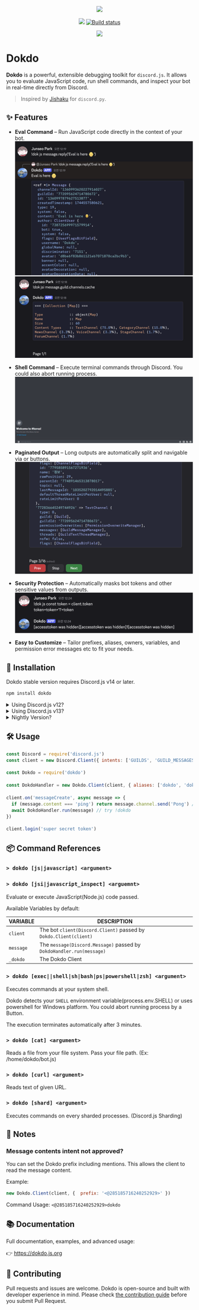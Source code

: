 <div align="center">
<img src="assets/dokdo.png">
<br/>
<p>
    <a href="https://npmjs.com/package/dokdo"><img src="https://img.shields.io/npm/v/dokdo"></a>
    <a href="https://github.com/wonderlandpark/dokdo/actions"><img src="https://github.com/wonderlandpark/dokdo/workflows/Testing/badge.svg" alt="Build status" /></a>
</p>
<p>
    <a href="https://nodei.co/npm/dokdo/"><img src="https://nodei.co/npm/dokdo.png"></a>
</p>
</div>

# Dokdo

**Dokdo** is a powerful, extensible debugging toolkit for `discord.js`.
It allows you to evaluate JavaScript code, run shell commands, and inspect your bot in real-time directly from Discord.

> Inspired by [Jishaku](https://github.com/scarletcafe/jishaku) for `discord.py`.

## ✨ Features

- **Eval Command** – Run JavaScript code directly in the context of your bot.
![js](assets/js.png)
![jsi](assets/jsi.png)

- **Shell Command** – Execute terminal commands through Discord. You could also abort running process.
![sh](assets/sh.gif)

- **Paginated Output** – Long outputs are automatically split and navigable via or buttons.
![pagination](assets/pagination.png)

- **Security Protection** – Automatically masks bot tokens and other sensitive values from outputs.
![token](assets/token.png)

- **Easy to Customize** – Tailor prefixes, aliases, owners, variables, and permission error messages etc to fit your needs.

## 🚀 Installation

Dokdo stable version requires Discord.js v14 or later.

```bash
npm install dokdo
```

<details>
    <summary>Using Discord.js v12?</summary>

You could install `dokdo@0.4.1` by
    
```sh
  npm i dokdo@djsv12
```
</details>

<details>
    <summary>Using Discord.js v13?</summary>

You could install `dokdo@0.5.1` by
    
```sh
  npm i dokdo@djsv13
```
</details>

<details>
  <summary>Nightly Version?</summary>

[Github Packages](https://github.com/wonderlandpark/dokdo/pkgs/npm/dokdo)
(registry configuration needed)

```sh
npm i @wonderlandpark/dokdo@nightly
```
</details>

## 🛠️ Usage

```js
const Discord = require('discord.js')
const client = new Discord.Client({ intents: ['GUILDS', 'GUILD_MESSAGES'] })

const Dokdo = require('dokdo')

const DokdoHandler = new Dokdo.Client(client, { aliases: ['dokdo', 'dok'], prefix: '!' }) // Using Bot Application ownerID as default for owner option.

client.on('messageCreate', async message => {
  if (message.content === 'ping') return message.channel.send('Pong') // handle commands first
  await DokdoHandler.run(message) // try !dokdo
})

client.login('super secret token')
```

## 📦 Command References

### `> dokdo [js|javascript] <argument>`
### `> dokdo [jsi|javascript_inspect] <arguemnt>`

Evaluate or execute JavaScript(Node.js) code passed.

Available Variables by default:

| VARIABLE  | DESCRIPTION |
|---|---|
| `client` | The bot `client(Discord.Client)` passed by `Dokdo.Client(client)` |
| `message` | The `message(Discord.Message)` passed by `DokdoHandler.run(message)` |
| `_dokdo` | The Dokdo Client |

### `> dokdo [exec||shell|sh|bash|ps|powershell|zsh] <argument>`

Executes commands at your system shell.

Dokdo detects your `SHELL` environment variable(process.env.SHELL) or uses powershell for Windows platform. You could abort running process by a Button.

The execution terminates automatically after 3 minutes.

### `> dokdo [cat] <argument>`

Reads a file from your file system. Pass your file path. (Ex: /home/dokdo/bot.js)

### `> dokdo [curl] <argument>`

Reads text of given URL.

### `> dokdo [shard] <argument>`

Executes commands on every sharded processes. (Discord.js Sharding)

## 🧾 Notes

### Message contents intent not approved?

You can set the Dokdo prefix including mentions. This allows the client to read the message content.

Example:

```js
new Dokdo.Client(client, {  prefix: '<@285185716240252929>' })
```
Command Usage: `<@285185716240252929>dokdo`

## 📚 Documentation

Full documentation, examples, and advanced usage: 

👉 https://dokdo.js.org

## 🤝 Contributing

Pull requests and issues are welcome. Dokdo is open-source and built with developer experience in mind. Please check [the contribution guide](./.github/CONTRIBUTING.md) before you submit Pull Request.
